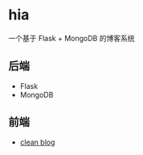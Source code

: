 # hia

一个基于 Flask + MongoDB 的博客系统

## 后端

* Flask
* MongoDB


## 前端

* [clean blog](https://github.com/BlackrockDigital/startbootstrap-clean-blog)

